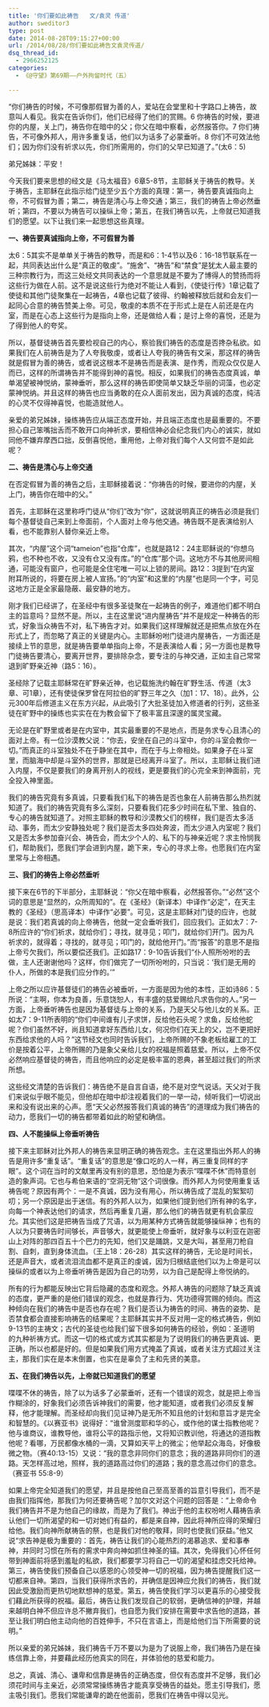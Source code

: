 ```yaml
---
title: '你们要如此祷告   文/袁灵 传道'
author: sweditor3
type: post
date: 2014-08-28T09:15:27+00:00
url: /2014/08/28/你们要如此祷告文袁灵传道/
dsq_thread_id:
  - 2966252125
categories:
  - 《@守望》第69期——户外拘留时代（五）

---
```

“你们祷告的时候，不可像那假冒为善的人，爱站在会堂里和十字路口上祷告，故意叫人看见。我实在告诉你们，他们已经得了他们的赏赐。6 你祷告的时候，要进你的内屋，关上门，祷告你在暗中的父；你父在暗中察看，必然报答你。7 你们祷告，不可像外邦人，用许多重复话，他们以为话多了必蒙垂听。8 你们不可效法他们；因为你们没有祈求以先，你们所需用的，你们的父早已知道了。”(太6：5)

弟兄姊妹：平安！

今天我们要来思想的经文是《马太福音》6章5-8节，主耶稣关于祷告的教导。关于祷告，主耶稣在此指示给门徒至少五个方面的真理：第一，祷告要真诚指向上帝，不可假冒为善；第二，祷告是清心与上帝交通；第三，我们的祷告上帝必然垂听；第四，不要以为祷告可以操纵上帝；第五，在我们祷告以先，上帝就已知道我们的愿望。以下让我们来一起思想这些真理。

**一、祷告要真诚指向上帝，不可假冒为善**

太6：5其实不是单单关于祷告的教导，而是和6：1-4节以及6：16-18节联系在一起，共同表达出什么是“真正的敬虔”。“施舍”、“祷告”和“禁食”是犹太人最主要的三种宗教行为，而这三处经文共同表达的一个意思就是不要为了博得人的赞扬而将这些行为做在人前。这不是说这些行为绝对不能让人看到，《使徒行传》1章记载了使徒和其他门徒聚集在一起祷告，4章也记载了彼得、约翰被释放后就和会友们一起同心合意的祷告赞美上帝。可见，敬虔的本质不在于形式上是在人前还是在内室，而是在心态上这些行为是指向上帝，还是做给人看；是讨上帝的喜悦，还是为了得到他人的夸奖。

所以，基督徒祷告首先要检视自己的内心，察验我们祷告的态度是否搀杂私欲。如果我们在人前祷告是为了人夸我敬虔，或者让人夸我的祷告有文采，那这样的祷告就是假冒为善的祷告，或者说这根本不是祷告而是表演、是作秀，而观众仅仅是人而已，这样的所谓祷告并不能得到神的喜悦。相反，如果我们的祷告态度真诚，单单渴望被神悦纳，蒙神垂听，那么这样的祷告即使简单又缺乏华丽的词藻，也必定蒙神悦纳。并且这样的祷告也应当勇敢的在众人面前发出，因为真诚的态度，纯洁的心灵不仅得神喜悦，也能造就他人。

亲爱的弟兄姊妹，操练祷告应从端正态度开始，并且端正态度也是最重要的。不要担心自己笨嘴拙舌而不敢开口向神祈求，要相信神必会纪念我们内心的诚实，就如同他不嫌弃摩西口拙，反倒喜悦他，重用他，上帝对我们每个人又何尝不是如此呢？

**二、祷告是清心与上帝交通**

在否定假冒为善的祷告之后，主耶稣接着说：“你祷告的时候，要进你的内屋，关上门，祷告你在暗中的父。”

首先，主耶稣在这里称呼门徒从“你们”改为“你”，这就说明真正的祷告必须是我们每个基督徒自己来到上帝面前，个人面对上帝与他交通。祷告既不是表演给别人看，也不能靠别人替你亲近上帝。

其次，“内屋”这个词“tameion”也指“仓库”，也就是路12：24主耶稣说的“你想乌鸦，也不种也不收，又没有仓又没有库。”的“仓库”那个词。这地方不与其他房间相通，可能没有窗户，也可能是全住宅唯一可以上锁的房间。路12：3提到“在内室附耳所说的，将要在房上被人宣扬。”的“内室”和这里的“内屋”也是同一个字，可见这地方正是全家最隐蔽、最安静的地方。

刚才我们已经讲了，在圣经中有很多圣徒聚在一起祷告的例子，难道他们都不明白主的旨意吗？显然不是。所以，主在这里说“进内屋祷告”并不是规定一种祷告的形式，好象当众祷告不对，私下祷告才对。如果我们这样理解就还是把焦点放在外在形式上了，而忽略了真正的关键是内心。主耶稣吩咐门徒进内屋祷告，一方面还是接续上节的意思，就是祷告要单单指向上帝，不是表演给人看；另一方面也是教导门徒祷告要清心，要离开世界，要排除杂念，要专注的与神交通，正如主自己常常退到旷野亲近神（路5：16）。

圣经除了记载主耶稣常在旷野亲近神，也记载施洗约翰在旷野生活、传道（太3章、可1章），还有使徒保罗曾在阿拉伯的旷野三年之久（加1：17、18）。此外，公元300年后修道主义在东方兴起，从此吸引了大批圣徒加入修道者的行列，这些圣徒在旷野中的操练也实实在在为教会留下了极丰富且深邃的属灵宝藏。

无论是在旷野里或者是在内室中，其实最重要的不是地点，而是务求专心且清心的面对上帝。有一位沙漠教父说：“你去，安坐在自己的斗室中，你的斗室会教你一切。”而真正的斗室独处不在于静坐在其中，而在于与上帝相处。如果身子在斗室里，而脑海中却是斗室外的世界，那就是已经离开斗室了。所以，主耶稣让我们进入内屋，不仅是要我们的身离开别人的视线，更是要我们的心完全来到神面前，完全投入神里面。

我们的祷告究竟有多真诚，只要看我们私下的祷告是否也象在人前祷告那么热烈就知道了。我们的祷告究竟有多么深刻，只要看我们花多少时间在私下里、独自的、专心的祷告就知道了。对照主耶稣的教导和沙漠教父们的榜样，我们是否太多活动、事务，而太少安静独处呢？我们是否太多四处奔波，而太少进入内室呢？我们又是否太多参加奋兴会、祷告会，而太少个人的、私下的与神亲近呢？求主怜悯我们，帮助我们，愿我们学会进到内屋，跪下来，专心的寻求上帝。也愿我们在内室里常与上帝相遇。

**三、我们的祷告上帝必然垂听**

接下来在6节的下半部分，主耶稣说：“你父在暗中察看，必然报答你。”“必然”这个词的意思是“显然的，众所周知的”。在《圣经》（新译本）中译作“必定”，在天主教的《圣经》（思高译本）中译作“必要”。可见，这是主耶稣对门徒的应许，也就是说：我们若真诚的向上帝祷告，他就一定会垂听我们，回应我们。正如太7：7-8所应许的“你们祈求，就给你们；寻找，就寻见；叩门，就给你们开门。因为凡祈求的，就得着；寻找的，就寻见；叩门的，就给他开门。”而“报答”的意思不是指上帝亏欠我们，所以要偿还我们。正如路17：9-10告诉我们“仆人照所吩咐的去做，主人还谢谢他吗？这样，你们做完了一切所吩咐的，只当说：‘我们是无用的仆人，所做的本是我们应分作的。’”

上帝之所以应许基督徒们的祷告必被垂听，一方面是因为他的本性，正如诗86：5所说：“主啊，你本为良善，乐意饶恕人，有丰盛的慈爱赐给凡求告你的人。”另一方面，上帝垂听祷告也是因为基督徒与上帝的关系，乃是天父与他儿女的关系。正如太7：9-11所表明的“你们中间谁有儿子求饼，反给他石头呢？求鱼，反给他蛇呢？你们虽然不好，尚且知道拿好东西给儿女，何况你们在天上的父，岂不更把好东西给求他的人吗？”这节经文也同时告诉我们，上帝所赐的不象老板给雇工的工价是按着公平，上帝所赐的乃是象父亲给儿女的祝福是照着慈爱。所以，上帝不仅必然响应基督徒的祷告，而且他响应的必定是极丰富的恩典，甚至超过我们的所求所想。

这些经文清楚的告诉我们：祷告绝不是自言自语，绝不是对空气说话。天父对于我们来说似乎眼不能见，但他却在暗中却注视着我们的一举一动，倾听我们一切说出来和没有说出来的心声。愿“天父必然报答我们真诚的祷告”的道理成为我们祷告的动力，愿我们一切的祷告都带着如此的盼望和确信。

**四、人不能操纵上帝垂听祷告**

接下来主耶稣对比外邦人的祷告来显明正确的祷告观念。主在这里指出外邦人的祷告是用许多“重复话”。“重复话”的意思是“像口吃的人一样，再三重复同样的字眼”。这个词在当时的文献里再没有别的意思，恐怕是为表示“喋喋不休”而特意创造的象声词。它也与希伯来语的“空洞无物”这个词很像。而外邦人为何使用重复话祷告呢？原因有两个：一是不真诚，因为没有用心，所以祷告成了混乱的絮絮叨叨；另一个原因是出于迷信。有的外邦人以为，如果他们提到他们所有神的名字，向每一个神表达他们的请求，然后再重复几遍，那么他们的祷告就更有机会蒙应允。其实他们这是把祷告当成了咒语，以为用某种方式祷告就能够操纵神；也有的人以为只要祷告时间够长，声音够大，就更能使上帝垂听，就好象与以利亚在迦密山上对阵的那四百五十个巴力的先知，他们又是踊跳，又是大叫，甚至用刀枪自割、自刺，直到身体流血。（王上18：26-28）其实这样的祷告，无论是时间长，还是声音大，或者流泪流血都不是真正的虔诚，因为归根结底他们以为上帝是可以操纵的或者以为上帝垂听祷告是因为自己的功劳，以为自己是配得上帝悦纳的。

所有的行为都能反映出它背后隐藏的态度和观念。外邦人祷告的问题除了缺乏真诚的态度，更严重的是他们错误的观念，也就是靠行为、凭功德得赏赐的倾向。而这种倾向在我们的祷告中是否也存在呢？我们是否认为祷告的时间、祷告的姿势、是否禁食都会直接影响祷告的结果呢？主耶稣其实并不反对用一定的格式祷告，例如9-13节的主祷文；古代的圣徒也给我们留下很多如何祷告的经验，例如：圣道明的九种祈祷方式。而这一切的格式或方式其实都是为了说明我们的祷告更真诚、更正确，所以也都是好的。但是如果我们用方式掩盖了真诚，或者关注方式超过关注主，那我们实在是本末倒置，也实在是辜负了主和先贤的美意。

**五、在我们祷告以先，上帝就已知道我们的愿望**

喋喋不休的祷告，除了以为话多了必蒙垂听，还有一个错误的观念，就是把上帝当作糊涂的，好象我们必须告诉神我们的需要，他才能知道，或者我们必须反复解释，他才能理解。而圣经却向我们见证神乃是无所不知且他的计划和意旨才是完全和智慧的。《以赛亚书》说得好：“谁曾测度耶和华的心，或作他的谋士指教他呢？他与谁商议，谁教导他，谁将公平的路指示他，又将知识教训他，将通达的道指教他呢？看哪，万民都像水桶的一滴，又算如天平上的微尘；他举起众海岛，好像极微之物。（赛40:13-15）又说：“我的意念非同你们的意念；我的道路非同你们的道路。天怎样高过地，照样，我的道路高过你们的道路；我的意念高过你们的意念。（赛亚书 55:8-9）

如果上帝完全知道我们的愿望，并且是按他自己至高至善的旨意引导我们，而不是由我们指挥他，那我们为何还要祷告呢？加尔文对这个问题的回答是：“上帝命令我们祷告并不是为他自己的缘故，而是为了我们。神出于他的主权吩咐人藉祷告承认他们一切所渴望的和一切对她们有益的，都是来自神，因此将神所应得的荣耀归给他。我们向神所献祷告的祭，也是我们对他的敬拜，同时也使我们获益。”他又说“求告神是极为重要的：首先，祷告让我们的心能热烈的渴慕追求、爱和事奉神，并同时习惯在所有的需求中奔向神如抓住神圣的锚。其次，免得我们心怀任何带到神面前将感到羞耻的私欲，我们都要学习将自己一切的渴望和挂虑交托给神。第三，祷告使我们预备自己以感恩的心领受神一切的祝福，因为祷告提醒我们这一切都来自神。第四，当我们获得所求告的，并确信是因神应允我们的祷告，我们就因此受激励而更热切地默想神的慈爱。第五，祷告使我们学习以更喜乐的心接受我们藉此所获得的祝福。最后，祷告让我们发现自己的软弱，更确信神的护理，并越来越明白神不但应许总不撇弃我们，也自愿为我们安排在需要中求告他的道路，甚至让我们明白他主动向他的百姓伸手，不只在言语上，而是给他们当下所需要的说明。”

所以亲爱的弟兄姊妹，我们祷告千万不要以为是为了说服上帝，我们祷告乃是在操练信靠上帝，并要藉此经历他真实的同在，并体验他的慈爱和能力。

总之，真诚、清心、谦卑和信靠是祷告的正确态度，但仅有态度并不足够，我们必须花时间与主亲近，必须常常操练祷告才能真享受祷告的益处。愿主引导我们，愿主吸引我们。愿我们常能谦卑的跪在他面前，愿我们在祷告中得以见光。